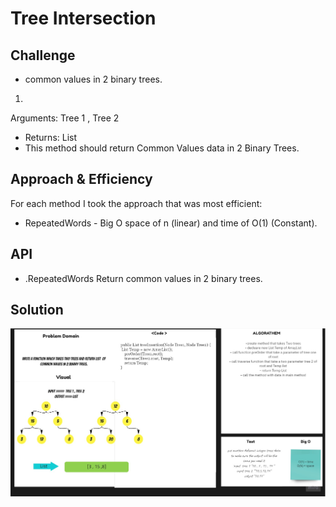 # Tree Intersection
## Challenge
- common values in 2 binary trees.
1. 
Arguments: Tree 1 , Tree 2 
- Returns: List
- This method should return Common Values data in 2 Binary Trees.


## Approach & Efficiency
For each method I took the approach that was most efficient:
- RepeatedWords - Big O space of n (linear) and time of O(1) (Constant).


## API
* .RepeatedWords Return common values in 2 binary trees.

## Solution 

![code32](code32.jpg)

